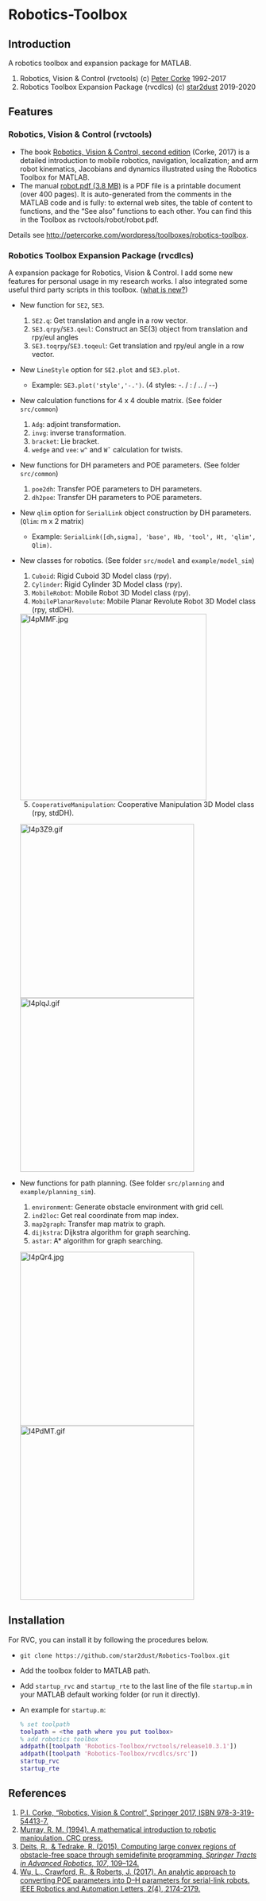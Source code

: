 # Robotics-Toolbox
## Introduction

A robotics toolbox and expansion package for MATLAB.

1. Robotics, Vision &amp; Control (rvctools) (c) [Peter Corke](http://www.petercorke.com) 1992-2017 
2. Robotics Toolbox Expansion Package  (rvcdlcs)  (c) [star2dust](https://github.com/star2dust) 2019-2020

## Features

### Robotics, Vision &amp; Control (rvctools)

- The book [Robotics, Vision & Control, second edition](http://www.petercorke.com/RVC) (Corke, 2017) is a detailed introduction to mobile robotics, navigation, localization; and arm robot kinematics, Jacobians and dynamics illustrated using the Robotics Toolbox for MATLAB.
- The manual [robot.pdf (3.8 MB)](http://petercorke.com/wordpress/?ddownload=343) is a PDF file is a printable document (over 400 pages). It is auto-generated from the comments in the MATLAB code and is fully: to external web sites, the table of content to functions, and the “See also” functions to each other. You can find this in the Toolbox as rvctools/robot/robot.pdf.

Details see http://petercorke.com/wordpress/toolboxes/robotics-toolbox. 

### Robotics Toolbox Expansion Package  (rvcdlcs)

A expansion package for Robotics, Vision &amp; Control. I add some new features for personal usage in my research works. I also integrated some useful third party scripts in this toolbox. ([what is new?](https://github.com/star2dust/Robotics-Toolbox/tree/master/rvcdlcs))

- New function for `SE2`, `SE3`.

    1. `SE2.q`: Get translation and angle in a row vector. 
    2. `SE3.qrpy`/`SE3.qeul`: Construct an SE(3) object from translation and rpy/eul angles
    3. `SE3.toqrpy`/`SE3.toqeul`: Get translation and rpy/eul angle in a row vector.
    
- New `LineStyle` option for `SE2.plot` and `SE3.plot`.

	-  Example:  `SE3.plot('style','-.')`. (4 styles: -. / : / .. / --)
	
- New calculation functions for  4 x 4 double matrix. (See folder `src/common`)

	1. `Adg`: adjoint transformation.
	2. `invg`:  inverse transformation.
	3. `bracket`: Lie bracket.
	4. `wedge` and `vee`: `w^` and `Wˇ` calculation for twists.
	
- New functions for DH parameters and POE parameters. (See folder `src/common`)

    1. `poe2dh`: Transfer POE parameters to DH parameters.
    2. `dh2poe`: Transfer DH parameters to POE parameters.
    
- New `qlim` option for `SerialLink` object construction by DH parameters. (`Qlim`: m x 2 matrix)

    - Example: `SerialLink([dh,sigma], 'base', Hb, 'tool', Ht, 'qlim', Qlim)`.
    
- New classes for robotics. (See folder `src/model` and `example/model_sim`)

    1. `Cuboid`: Rigid Cuboid 3D Model class (rpy).
    2. `Cylinder`: Rigid Cylinder 3D Model class (rpy).
    3. `MobileRobot`: Mobile Robot 3D Model class (rpy).
    4. `MobilePlanarRevolute`: Mobile Planar Revolute Robot 3D Model class (rpy, stdDH). 
    
    <img src="https://s2.ax1x.com/2020/01/10/l4pMMF.jpg" alt="l4pMMF.jpg" border="0"  width="375" />
    
    5. `CooperativeManipulation`: Cooperative Manipulation 3D Model class (rpy, stdDH). 
    
    <img src="https://s2.ax1x.com/2020/01/10/l4p3Z9.gif" alt="l4p3Z9.gif" border="0" width="350" /><img src="https://s2.ax1x.com/2020/01/10/l4plqJ.gif" alt="l4plqJ.gif" border="0" width="350" />
    
- New functions for path planning. (See folder `src/planning` and `example/planning_sim`).

    1. `environment`: Generate obstacle environment with grid cell. 
    2. `ind2loc`: Get real coordinate from map index.
    3. `map2graph`: Transfer map matrix to graph.
    4. `dijkstra`: Dijkstra algorithm for graph searching.
    5. `astar`: A* algorithm for graph searching.

    <img src="https://s2.ax1x.com/2020/01/10/l4pQr4.jpg" alt="l4pQr4.jpg" border="0"  width="350" /><img src="https://s2.ax1x.com/2020/01/10/l4PdMT.gif" alt="l4PdMT.gif" border="0"  width="350" />

## Installation

For RVC, you can install it by following the procedures below.

- `git clone https://github.com/star2dust/Robotics-Toolbox.git`
- Add the toolbox folder to MATLAB path.
- Add `startup_rvc` and `startup_rte` to the last line of the file `startup.m` in your MATLAB default working folder (or run it directly).
- An example for `startup.m`:

  ```matlab
  % set toolpath
  toolpath = <the path where you put toolbox>
  % add robotics toolbox
  addpath([toolpath 'Robotics-Toolbox/rvctools/release10.3.1'])
  addpath([toolpath 'Robotics-Toolbox/rvcdlcs/src'])
  startup_rvc
  startup_rte
  ```

## References

1. [P.I. Corke, “Robotics, Vision & Control”, Springer 2017, ISBN 978-3-319-54413-7.](http://petercorke.com/wordpress/toolboxes/robotics-toolbox)
2. [Murray, R. M. (1994). A mathematical introduction to robotic manipulation. CRC press.](https://www.crcpress.com/A-Mathematical-Introduction-to-Robotic-Manipulation/Murray/p/book/9780849379819)
3. [Deits, R., & Tedrake, R. (2015). Computing large convex regions of obstacle-free space through semidefinite programming. *Springer Tracts in Advanced Robotics*, *107*, 109–124.](http://groups.csail.mit.edu/robotics-center/public_papers/Deits14.pdf)
4. [Wu, L., Crawford, R., & Roberts, J. (2017). An analytic approach to converting POE parameters into D–H parameters for serial-link robots. IEEE Robotics and Automation Letters, 2(4), 2174-2179.](https://ieeexplore.ieee.org/document/7968294/)


